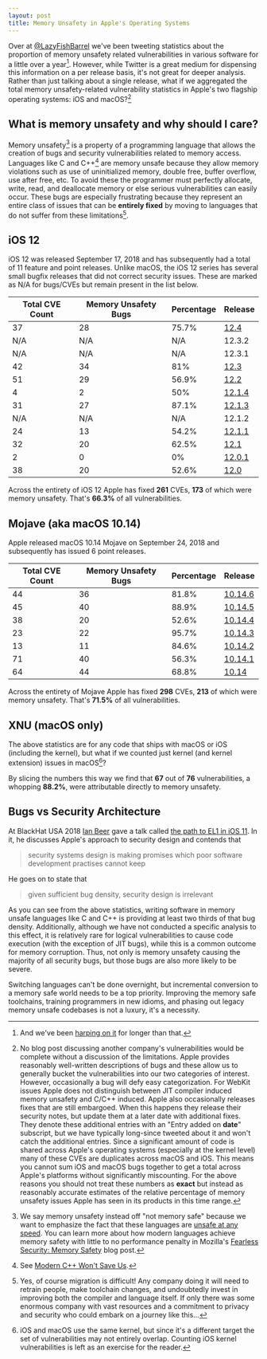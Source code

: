 ```yaml
---
layout: post
title: Memory Unsafety in Apple's Operating Systems
---
```


Over at <a href="https://twitter.com/lazyfishbarrel">@LazyFishBarrel</a> we've been tweeting statistics about the proportion of memory unsafety related vulnerabilities in various software for a little over a year[^1]. However, while Twitter is a great medium for dispensing this information on a per release basis, it's not great for deeper analysis. Rather than just talking about a single release, what if we aggregated the total memory unsafety-related vulnerability statistics in Apple's two flagship operating systems: iOS and macOS?[^2]

## What is memory unsafety and why should I care?

Memory unsafety[^3] is a property of a programming language that allows the creation of bugs and security vulnerabilities related to memory access. Languages like C and C++[^4] are memory unsafe because they allow memory violations such as use of uninitialized memory, double free, buffer overflow, use after free, etc. To avoid these the programmer must perfectly allocate, write, read, and deallocate memory or else serious vulnerabilities can easily occur. These bugs are especially frustrating because they represent an entire class of issues that can be **entirely fixed** by moving to languages that do not suffer from these limitations[^5].

## iOS 12

iOS 12 was released September 17, 2018 and has subsequently had a total of 11 feature and point releases. Unlike macOS, the iOS 12 series has several small bugfix releases that did not correct security issues. These are marked as N/A for bugs/CVEs but remain present in the list below.

| Total CVE Count | Memory Unsafety Bugs | Percentage | Release |
| --------------- | -------------------- | ---------- | ------- |
| 37              | 28                   | 75.7%      |<a href="https://support.apple.com/en-us/HT210346">12.4</a> |
| N/A             | N/A                  | N/A        | 12.3.2 |
| N/A             | N/A                  | N/A        | 12.3.1 |
| 42              | 34                   | 81%        | <a href="https://support.apple.com/en-us/HT210118">12.3</a> |
| 51              | 29                   | 56.9%      | <a href="https://support.apple.com/en-us/HT209599">12.2</a> |
| 4               | 2                    | 50%        | <a href="https://support.apple.com/en-us/HT209520">12.1.4</a> |
| 31              | 27                   | 87.1%      | <a href="https://support.apple.com/en-us/HT209443">12.1.3</a> |
| N/A             | N/A                  | N/A        | 12.1.2 |
| 24              | 13                   | 54.2%      | <a href="https://support.apple.com/en-us/HT209340">12.1.1</a> |
| 32              | 20                   | 62.5%      | <a href="https://support.apple.com/en-us/HT209192">12.1</a> |
| 2               | 0                    | 0%         | <a href="https://support.apple.com/en-us/HT209162">12.0.1</a> |
| 38              | 20                   | 52.6%      | <a href="https://support.apple.com/en-us/HT209106">12.0</a> |

Across the entirety of iOS 12 Apple has fixed **261** CVEs, **173** of which were memory unsafety. That's **66.3%** of all vulnerabilities.

## Mojave (aka macOS 10.14)

Apple released macOS 10.14 Mojave on September 24, 2018 and subsequently has issued 6 point releases.

| Total CVE Count | Memory Unsafety Bugs | Percentage | Release  |
| --------------- | -------------------- | ---------- | -------- |
| 44              | 36                   | 81.8%      | <a href="https://support.apple.com/en-us/HT210348">10.14.6</a> |
| 45              | 40                   | 88.9%        | <a href="https://support.apple.com/en-us/HT210119">10.14.5</a> |
| 38              | 20                   | 52.6%        | <a href="https://support.apple.com/en-us/HT209600">10.14.4</a> |
| 23              | 22                   | 95.7%        | <a href="https://support.apple.com/en-us/HT209446">10.14.3</a> |
| 13              | 11                   | 84.6%        | <a href="https://support.apple.com/en-us/HT209341">10.14.2</a> |
| 71              | 40                   | 56.3%        | <a href="https://support.apple.com/en-us/HT209193">10.14.1</a> |
| 64              | 44                   | 68.8%        | <a href="https://support.apple.com/en-us/HT209139">10.14</a> |

Across the entirety of Mojave Apple has fixed **298** CVEs, **213** of which were memory unsafety. That's **71.5%** of all vulnerabilities.

## XNU (macOS only)

The above statistics are for any code that ships with macOS or iOS (including the kernel), but what if we counted just kernel (and kernel extension) issues in macOS[^6]?

By slicing the numbers this way we find that **67** out of **76** vulnerabilities, a whopping **88.2%**, were attributable directly to memory unsafety.

## Bugs vs Security Architecture

At BlackHat USA 2018 <a href="https://twitter.com/i41nbeer">Ian Beer</a> gave a talk called <a href="https://docs.google.com/presentation/d/16LZ6T-tcjgp3T8_N3m0pa5kNA1DwIsuMcQYDhpMU7uU/edit?usp=sharing">the path to EL1 in iOS 11</a>. In it, he discusses Apple's approach to security design and contends that

> security systems design is making promises which poor software development practises cannot keep

He goes on to state that

> given sufficient bug density, security design is irrelevant

As you can see from the above statistics, writing software in memory unsafe languages like C and C++ is providing at least two thirds of that bug density. Additionally, although we have not conducted a specific analysis to this effect, it is relatively rare for logical vulnerabilities to cause code execution (with the exception of JIT bugs), while this is a common outcome for memory corruption. Thus, not only is memory unsafety causing the majority of all security bugs, but those bugs are also more likely to be severe.

Switching languages can't be done overnight, but incremental conversion to a memory safe world needs to be a top priority. Improving the memory safe toolchains, training programmers in new idioms, and phasing out legacy memory unsafe codebases is not a luxury, it's a necessity.

[^1]: And we've been <a href="https://alexgaynor.net/2017/nov/20/a-vulnerability-by-any-other-name/">harping on it</a> for longer than that.
[^2]: No blog post discussing another company's vulnerabilities would be complete without a discussion of the limitations.  Apple provides reasonably well-written descriptions of bugs and these allow us to generally bucket the vulnerabilities into our two categories of interest. However, occasionally a bug will defy easy categorization. For WebKit issues Apple does not distinguish between JIT compiler induced memory unsafety and C/C++ induced.  Apple also occasionally releases fixes that are still embargoed. When this happens they release their security notes, but update them at a later date with additional fixes. They denote these additional entries with an "Entry added on **date**" subscript, but we have typically long-since tweeted about it and won't catch the additional entries.  Since a significant amount of code is shared across Apple's operating systems (especially at the kernel level) many of these CVEs are duplicates across macOS and iOS. This means you cannot sum iOS and macOS bugs together to get a total across Apple's platforms without significantly miscounting.  For the above reasons you should not treat these numbers as **exact** but instead as reasonably accurate estimates of the relative percentage of memory unsafety issues Apple has seen in its products in this time range.
[^3]: We say memory unsafety instead off "not memory safe" because we want to emphasize the fact that these languages are <a href="https://en.wikipedia.org/wiki/Unsafe_at_Any_Speed">unsafe at any speed</a>. You can learn more about how modern languages achieve memory safety with little to no performance penalty in Mozilla's <a href="https://hacks.mozilla.org/2019/01/fearless-security-memory-safety/">Fearless Security: Memory Safety</a> blog post.
[^4]: See <a href="https://alexgaynor.net/2019/apr/21/modern-c++-wont-save-us/">Modern C++ Won't Save Us</a>.
[^5]: Yes, of course migration is difficult! Any company doing it will need to retrain people, make toolchain changes, and undoubtedly invest in improving both the compiler and language itself. If only there was some enormous company with vast resources and a commitment to privacy and security who could embark on a journey like this...
[^6]: iOS and macOS use the same kernel, but since it's a different target the set of vulnerabilities may not entirely overlap. Counting iOS kernel vulnerabilities is left as an exercise for the reader.
